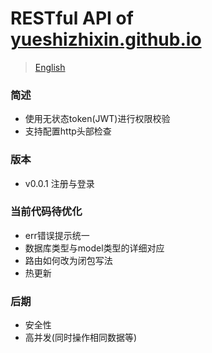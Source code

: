 # RESTful API of [yueshizhixin.github.io](https://yueshizhixin.github.io)

>[English](README.en.md)

### 简述
- 使用无状态token(JWT)进行权限校验
- 支持配置http头部检查

### 版本
- v0.0.1 注册与登录 

### 当前代码待优化
- err错误提示统一
- 数据库类型与model类型的详细对应
- 路由如何改为闭包写法
- 热更新


### 后期
- 安全性
- 高并发(同时操作相同数据等)
